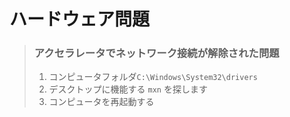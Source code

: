 # ハードウェア問題

> ### アクセラレータでネットワーク接続が解除された問題
>
> 1. コンピュータフォルダ`C:\Windows\System32\drivers`
> 2. デスクトップに機能する `mxn` を探します
> 3. コンピュータを再起動する